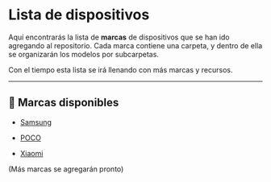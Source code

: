 # Lista de dispositivos

Aquí encontrarás la lista de **marcas** de dispositivos que se han ido agregando al repositorio. Cada marca contiene una carpeta, y dentro de ella se organizarán los modelos por subcarpetas.

Con el tiempo esta lista se irá llenando con más marcas y recursos.

---

## 📂 Marcas disponibles

* [Samsung](https://github.com/Andreslan327/LanDroid/blob/main/Dispositivos/Samsung/Samsung%20Modelos.md)

* [POCO](https://github.com/Andreslan327/LanDroid/blob/main/Dispositivos/POCO/POCO%20Modelos.md)

* [Xiaomi](https://github.com/Andreslan327/LanDroid/blob/main/Dispositivos/Xiaomi/Xiaomi%20Modelos.txt)

(Más marcas se agregarán pronto)

